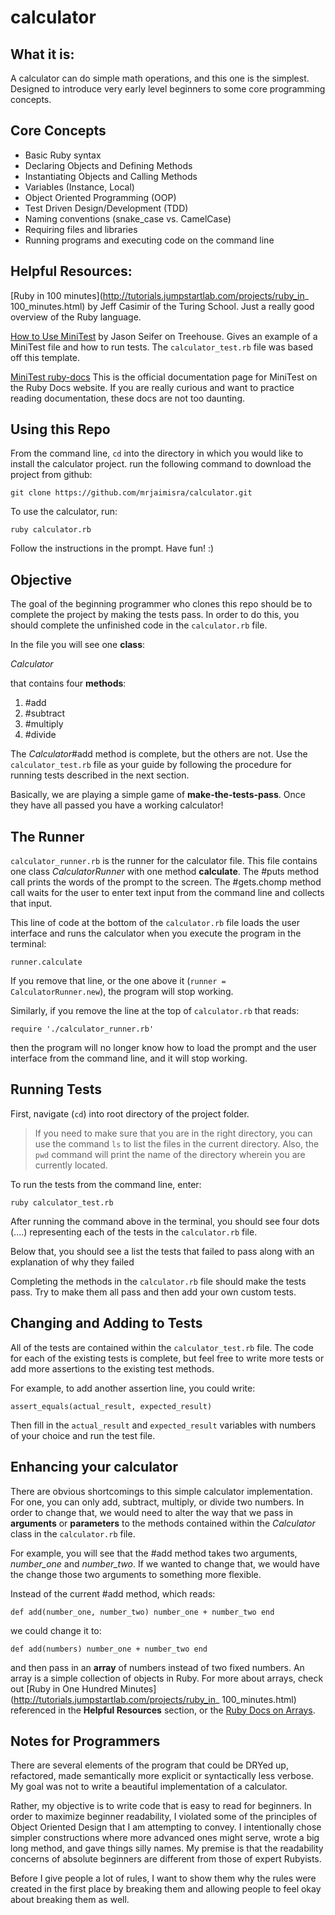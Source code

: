 # calculator

## What it is:

A calculator can do simple math operations, and this one is the simplest. Designed to introduce very early level beginners to some core programming concepts.

## Core Concepts

+ Basic Ruby syntax
+ Declaring Objects and Defining Methods
+ Instantiating Objects and Calling Methods
+ Variables (Instance, Local)
+ Object Oriented Programming (OOP)
+ Test Driven Design/Development (TDD)
+ Naming conventions (snake_case vs. CamelCase)
+ Requiring files and libraries
+ Running programs and executing code on the command line

## Helpful Resources:

[Ruby in 100 minutes](http://tutorials.jumpstartlab.com/projects/ruby_in_ 100_minutes.html) by Jeff Casimir of the Turing School. Just a really good overview of the Ruby language.

[How to Use MiniTest](http://blog.teamtreehouse.com/short-introduction-minitest) by Jason Seifer on Treehouse. Gives an example of a MiniTest file and how to run tests. The `calculator_test.rb` file was based off this template.

[MiniTest ruby-docs](http://ruby-doc.org/stdlib-2.0.0/libdoc/minitest/rdoc/MiniTest.html) This is the official documentation page for MiniTest on the Ruby Docs website. If you are really curious and want to practice reading documentation, these docs are not too daunting.

## Using this Repo

From the command line, `cd` into the directory in which you would like to install the calculator project. run the following command to download the project from github:

`git clone https://github.com/mrjaimisra/calculator.git`

To use the calculator, run:

`ruby calculator.rb`

Follow the instructions in the prompt. Have fun! :)

## Objective

The goal of the beginning programmer who clones this repo should be to complete the project by making the tests pass. In order to do this, you should complete the unfinished code in the `calculator.rb` file.

In the file you will see one **class**:

*Calculator*

that contains four **methods**:

1. #add
1. #subtract
1. #multiply
1. #divide

The *Calculator*#add method is complete, but the others are not. Use the `calculator_test.rb` file as your guide by following the procedure for running tests described in the next section.

Basically, we are playing a simple game of **make-the-tests-pass**. Once they have all passed you have a working calculator!

## The Runner

`calculator_runner.rb` is the runner for the calculator file. This file contains one class *CalculatorRunner* with one method **calculate**. The #puts method call prints the words of the prompt to the screen. The #gets.chomp method call waits for the user to enter text input from the command line and collects that input.

This line of code at the bottom of the `calculator.rb` file loads the user interface and runs the calculator when you execute the program in the terminal:

`runner.calculate`

If you remove that line, or the one above it (`runner = CalculatorRunner.new`), the program will stop working.

Similarly, if you remove the line at the top of `calculator.rb` that reads:

`require './calculator_runner.rb'`

then the program will no longer know how to load the prompt and the user interface from the command line, and it will stop working.

## Running Tests

First, navigate (`cd`) into root directory of the project folder.

> If you need to make sure that you are in the right directory, you can use the command `ls` to list the files in the current directory. Also, the `pwd` command will print the name of the directory wherein you are currently located.

To run the tests from the command line, enter:

`ruby calculator_test.rb`

After running the command above in the terminal, you should see four dots (....) representing each of the tests in the `calculator.rb` file.

Below that, you should see a list the tests that failed to pass along with an explanation of why they failed

Completing the methods in the `calculator.rb` file should make the tests pass. Try to make them all pass and then add your own custom tests.

## Changing and Adding to Tests

All of the tests are contained within the `calculator_test.rb` file. The code for each of the existing tests is complete, but feel free to write more tests or add more assertions to the existing test methods.

For example, to add another assertion line, you could write:

`assert_equals(actual_result, expected_result)`

Then fill in the `actual_result` and `expected_result` variables with numbers of your choice and run the test file.

## Enhancing your calculator

There are obvious shortcomings to this simple calculator implementation. For one, you can only add, subtract, multiply, or divide two numbers. In order to change that, we would need to alter the way that we pass in **arguments** or **parameters** to the methods contained within the *Calculator* class in the `calculator.rb` file.

For example, you will see that the #add method takes two arguments, *number_one* and *number_two*. If we wanted to change that, we would have the change those two arguments to something more flexible.

Instead of the current #add method, which reads:

`def add(number_one, number_two)
  number_one + number_two
end`

we could change it to:

`def add(numbers)
  number_one + number_two
end`

and then pass in an **array** of numbers instead of two fixed numbers. An array is a simple collection of objects in Ruby. For more about arrays, check out [Ruby in One Hundred Minutes](http://tutorials.jumpstartlab.com/projects/ruby_in_ 100_minutes.html) referenced in the **Helpful Resources** section, or the [Ruby Docs on Arrays](http://ruby-doc.org/core-2.3.1/Array.html).

## Notes for Programmers

There are several elements of the program that could be DRYed up, refactored, made semantically more explicit or syntactically less verbose. My goal was not to write a beautiful implementation of a calculator.

Rather, my objective is to write code that is easy to read for beginners. In order to maximize beginner readability, I violated some of the principles of Object Oriented Design that I am attempting to convey. I intentionally chose simpler constructions where more advanced ones might serve, wrote a big long method, and gave things silly names. My premise is that the readability concerns of absolute beginners are different from those of expert Rubyists.

Before I give people a lot of rules, I want to show them why the rules were created in the first place by breaking them and allowing people to feel okay about breaking them as well.
